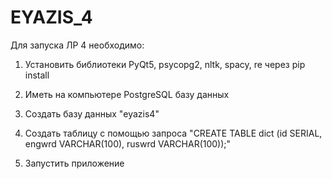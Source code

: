 # EYAZIS_4

Для запуска ЛР 4 необходимо:

1) Установить библиотеки PyQt5, psycopg2, nltk, spacy, re через pip install 

2) Иметь на компьютере PostgreSQL базу данных

3) Создать базу данных "eyazis4"

4) Создать таблицу с помощью запроса "CREATE TABLE dict (id SERIAL, engwrd VARCHAR(100), ruswrd VARCHAR(100));"

5) Запустить приложение
